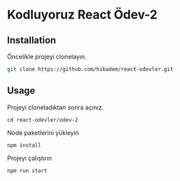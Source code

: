 # Kodluyoruz React Ödev-2
## Installation

Öncelikle projeyi clonelayın.
```bash
git clone https://github.com/hibadem/react-odevler.git
```

## Usage

Projeyi cloneladıktan sonra açınız.

```linux
cd react-odevler/odev-2
```

Node paketlerini yükleyin

```linux
npm install
```

Projeyi çalıştırın

```linux
npm run start
```
